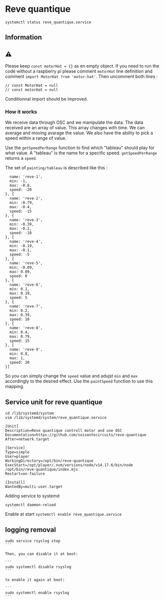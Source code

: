 # Reve quantique

`systemctl status reve_quantique.service`

## Information

## ⚠️ 

Please keep `const motorHat = {}` as en empty object. If you need to run the code without a raspberry pi please comment `motorHat` line definition and comment `import MotorHat from 'motor-hat'`. Then uncomment both lines : 

```
// const MotorHat = null
// const motorHat = null
```

Conditionnal import should be improved.

### How it works

We receive data through OSC and we manipulate the data.
The data received are an array of value. This array changes with time.
We can average and moving avarage the value.
We also have the ability to pick a speed within a range of value.

Use the `getSpeedPerRange` function to find which "tableau" should play for what value. A "tableau"
is the name for a specific speed. `getSpeedPerRange` returns a `speed`.

The set of `painting/tableau` is described like this :

```const paintings = [{
  name: 'reve-1',
  min: -1, 
  max: -0.8,
  speed: -20
}, {
  name: 'reve-2',
  min: -0.79, 
  max: -0.4,
  speed: -15
}, {
  name: 'reve-3',
  min: -0.39, 
  max: -0.2,
  speed: -10
}, {
  name: 'reve-4',
  min: -0.19, 
  max: -0.1,
  speed: -5
}, {
  name: 'reve-5',
  min: -0.09, 
  max: 0.09,
  speed: 0
}, {
  name: 'reve-6',
  min: 0.1, 
  max: 0.19,
  speed: 5
}, {
  name: 'reve-7',
  min: 0.2, 
  max: 0.39,
  speed: 10
}, {
  name: 'reve-8',
  min: 0.4, 
  max: 0.79,
  speed: 15
}, {
  name: 'reve-9',
  min: 0.8, 
  max: 1,
  speed: 20
}]
```

So you can simply change the `speed` value and adujst `min` and `max` accordingly to the desired effect.
Use the `paintSpeed` function to use this mapping.

## Service unit for reve quantique

```
cd /lib/systemd/system
vim /lib/systemd/system/reve_quantique.service

[Unit]
Description=Reve quantique controll motor and use OSC
Documentation=https://github.com/soixantecircuits/reve-quantique
After=network.target

[Service]
Type=simple
User=player
WorkingDirectory=/opt/bin/reve-quantique
ExecStart=/opt/player/.nvm/versions/node/v14.17.6/bin/node /opt/bin/reve-quantique/index.mjs
Restart=on-failure

[Install]
WantedBy=multi-user.target
```

Adding service to systemd

`systemctl daemon-reload`

Enable at start
`systemctl enable reve_quantique.service`

## logging removal

````
sudo service rsyslog stop
```

Then, you can disable it at boot:

```
sudo systemctl disable rsyslog
```

to enable it again at boot:

```
sudo systemctl enable rsyslog
```


